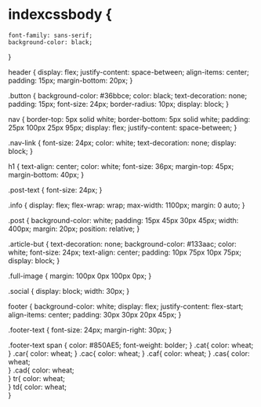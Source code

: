 # indexcssbody {
    font-family: sans-serif;
    background-color: black;
}

header {
    display: flex;
    justify-content: space-between;
    align-items: center;
    padding: 15px;
    margin-bottom: 20px;
}

.button {
    background-color: #36bbce;
    color: black;
    text-decoration: none;
    padding: 15px;
    font-size: 24px;
    border-radius: 10px;
    display: block;
}

nav {
    border-top: 5px solid white;
    border-bottom: 5px solid white;
    padding: 25px 100px 25px 95px;
    display: flex;
    justify-content: space-between;
}

.nav-link {
    font-size: 24px;
    color: white;
    text-decoration: none;
    display: block;
}

h1 {
    text-align: center;
    color: white;
    font-size: 36px;
    margin-top: 45px;
    margin-bottom: 40px;
}

.post-text {
    font-size: 24px;
}

.info {
    display: flex;
    flex-wrap: wrap;
    max-width: 1100px;
    margin: 0 auto;
}

.post {
    background-color: white;
    padding: 15px 45px 30px 45px;
    width: 400px;
    margin: 20px;
    position: relative;
}

.article-but {
    text-decoration: none;
    background-color: #133aac;
    color: white;
    font-size: 24px;
    text-align: center;
    padding: 10px 75px 10px 75px;
    display: block;
}

.full-image {
    margin: 100px 0px 100px 0px;
}

.social {
    display: block;
    width: 30px;
}

footer {
    background-color: white;
    display: flex;
    justify-content: flex-start;
    align-items: center;
    padding: 30px 30px 20px 45px;
}

.footer-text {
    font-size: 24px;
    margin-right: 30px;
}

.footer-text span {
    color: #850AE5;
    font-weight: bolder;
}
.cat{
    color: wheat;
}
.car{
    color: wheat;
}
.cac{
   color: wheat;
} 
.caf{
    color: wheat;
}
.cas{
  color: wheat;  
}
.cad{
  color: wheat;    
}
tr{
 color: wheat;       
}
td{
    color: wheat;    
}
